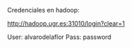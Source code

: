 Credenciales en hadoop:

http://hadoop.ugr.es:31010/login?clear=1

User: alvarodelaflor
Pass: password
